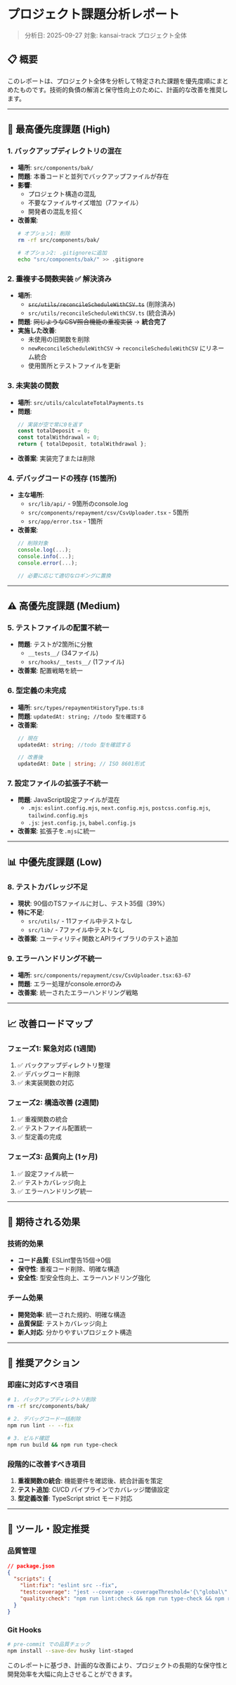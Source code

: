 # プロジェクト課題分析レポート

> 分析日: 2025-09-27
> 対象: kansai-track プロジェクト全体

## 📋 概要

このレポートは、プロジェクト全体を分析して特定された課題を優先度順にまとめたものです。技術的負債の解消と保守性向上のために、計画的な改善を推奨します。

---

## 🚨 最高優先度課題 (High)

### 1. バックアップディレクトリの混在
- **場所**: `src/components/bak/`
- **問題**: 本番コードと並列でバックアップファイルが存在
- **影響**:
  - プロジェクト構造の混乱
  - 不要なファイルサイズ増加（7ファイル）
  - 開発者の混乱を招く
- **改善案**:
  ```bash
  # オプション1: 削除
  rm -rf src/components/bak/

  # オプション2: .gitignoreに追加
  echo "src/components/bak/" >> .gitignore
  ```

### 2. ~~重複する関数実装~~ ✅ **解決済み**
- **場所**:
  - ~~`src/utils/reconcileScheduleWithCSV.ts`~~ (削除済み)
  - `src/utils/reconcileScheduleWithCSV.ts` (統合済み)
- **問題**: ~~同じようなCSV照合機能の重複実装~~ → **統合完了**
- **実施した改善**:
  - 未使用の旧関数を削除
  - `newReconcileScheduleWithCSV` → `reconcileScheduleWithCSV` にリネーム統合
  - 使用箇所とテストファイルを更新

### 3. 未実装の関数
- **場所**: `src/utils/calculateTotalPayments.ts`
- **問題**:
  ```typescript
  // 実装が空で常に0を返す
  const totalDeposit = 0;
  const totalWithdrawal = 0;
  return { totalDeposit, totalWithdrawal };
  ```
- **改善案**: 実装完了または削除

### 4. デバッグコードの残存 (15箇所)
- **主な場所**:
  - `src/lib/api/` - 9箇所のconsole.log
  - `src/components/repayment/csv/CsvUploader.tsx` - 5箇所
  - `src/app/error.tsx` - 1箇所
- **改善案**:
  ```typescript
  // 削除対象
  console.log(...);
  console.info(...);
  console.error(...);

  // 必要に応じて適切なロギングに置換
  ```

---

## ⚠️ 高優先度課題 (Medium)

### 5. テストファイルの配置不統一
- **問題**: テストが2箇所に分散
  - `__tests__/` (34ファイル)
  - `src/hooks/__tests__/` (1ファイル)
- **改善案**: 配置戦略を統一

### 6. 型定義の未完成
- **場所**: `src/types/repaymentHistoryType.ts:8`
- **問題**: `updatedAt: string; //todo 型を確認する`
- **改善案**:
  ```typescript
  // 現在
  updatedAt: string; //todo 型を確認する

  // 改善後
  updatedAt: Date | string; // ISO 8601形式
  ```

### 7. 設定ファイルの拡張子不統一
- **問題**: JavaScript設定ファイルが混在
  - `.mjs`: `eslint.config.mjs`, `next.config.mjs`, `postcss.config.mjs`, `tailwind.config.mjs`
  - `.js`: `jest.config.js`, `babel.config.js`
- **改善案**: 拡張子を`.mjs`に統一

---

## 📊 中優先度課題 (Low)

### 8. テストカバレッジ不足
- **現状**: 90個のTSファイルに対し、テスト35個（39%）
- **特に不足**:
  - `src/utils/` - 11ファイル中テストなし
  - `src/lib/` - 7ファイル中テストなし
- **改善案**: ユーティリティ関数とAPIライブラリのテスト追加

### 9. エラーハンドリング不統一
- **場所**: `src/components/repayment/csv/CsvUploader.tsx:63-67`
- **問題**: エラー処理がconsole.errorのみ
- **改善案**: 統一されたエラーハンドリング戦略

---

## 📈 改善ロードマップ

### フェーズ1: 緊急対応 (1週間)
1. ✅ バックアップディレクトリ整理
2. ✅ デバッグコード削除
3. ✅ 未実装関数の対応

### フェーズ2: 構造改善 (2週間)
1. ✅ 重複関数の統合
2. ✅ テストファイル配置統一
3. ✅ 型定義の完成

### フェーズ3: 品質向上 (1ヶ月)
1. ✅ 設定ファイル統一
2. ✅ テストカバレッジ向上
3. ✅ エラーハンドリング統一

---

## 🎯 期待される効果

### 技術的効果
- **コード品質**: ESLint警告15個→0個
- **保守性**: 重複コード削除、明確な構造
- **安全性**: 型安全性向上、エラーハンドリング強化

### チーム効果
- **開発効率**: 統一された規約、明確な構造
- **品質保証**: テストカバレッジ向上
- **新人対応**: 分かりやすいプロジェクト構造

---

## 📝 推奨アクション

### 即座に対応すべき項目
```bash
# 1. バックアップディレクトリ削除
rm -rf src/components/bak/

# 2. デバッグコード一括削除
npm run lint -- --fix

# 3. ビルド確認
npm run build && npm run type-check
```

### 段階的に改善すべき項目
1. **重複関数の統合**: 機能要件を確認後、統合計画を策定
2. **テスト追加**: CI/CD パイプラインでカバレッジ閾値設定
3. **型定義改善**: TypeScript strict モード対応

---

## 🔧 ツール・設定推奨

### 品質管理
```json
// package.json
{
  "scripts": {
    "lint:fix": "eslint src --fix",
    "test:coverage": "jest --coverage --coverageThreshold='{\"global\":{\"lines\":80}}'",
    "quality:check": "npm run lint:check && npm run type-check && npm run test:coverage"
  }
}
```

### Git Hooks
```bash
# pre-commit での品質チェック
npm install --save-dev husky lint-staged
```

このレポートに基づき、計画的な改善により、プロジェクトの長期的な保守性と開発効率を大幅に向上させることができます。